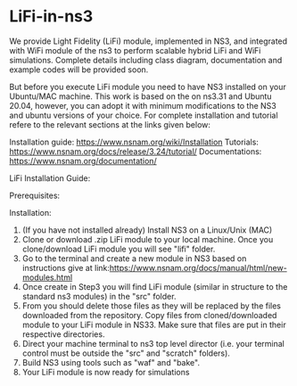 # LiFi-in-ns3
We provide Light Fidelity (LiFi) module, implemented in NS3, and integrated with WiFi module of the ns3 to perform scalable hybrid LiFi and WiFi simulations. Complete details including class diagram, documentation and example codes will be provided soon.

But before you execute LiFi module you need to have NS3 installed on your Ubuntu/MAC machine. This work is based on the on ns3.31 and Ubuntu 20.04, however, you can adopt it with minimum modifications to the NS3 and ubuntu versions of your choice. For complete installation and tutorial refere to the relevant sections at the links given below:


Installation guide: https://www.nsnam.org/wiki/Installation 
Tutorials: https://www.nsnam.org/docs/release/3.24/tutorial/ 
Documentations: https://www.nsnam.org/documentation/

LiFi Installation Guide: 

Prerequisites:


Installation:
1.  (If you have not installed already) Install NS3 on a Linux/Unix (MAC)
2.  Clone or download .zip LiFi module to your local machine. Once you clone/download LiFi module you will see "lifi" folder.  
3.  Go to the terminal and create a new module in NS3 based on instructions give at link:https://www.nsnam.org/docs/manual/html/new-modules.html
4.  Once create in Step3 you will find LiFi module (similar in structure to the standard ns3 modules) in the "src" folder.
5.  From you should delete those files as they will be replaced by the files downloaded from the repository. Copy files from cloned/downloaded module to your LiFi module in NS33. Make sure that files are put in their respective directories. 
6. Direct your machine terminal to ns3 top level director (i.e. your terminal control must be outside the "src" and "scratch" folders).
7. Build NS3 using tools such as "waf" and "bake".
8. Your LiFi module is now ready for simulations
